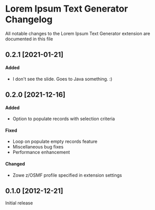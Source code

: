 # Lorem Ipsum Text Generator Changelog

All notable changes to the Lorem Ipsum Text Generator extension are documented in this file

## 0.2.1 [2021-01-21]

#### Added
* I don't see the slide. Goes to Java something. :)

## 0.2.0 [2021-12-16]

#### Added
* Option to populate records with selection criteria

#### Fixed
* Loop on populate empty records feature
* Miscellaneous bug fixes
* Performance enhancement

#### Changed
* Zowe z/OSMF profile specified in extension settings

## 0.1.0 [2012-12-21]

Initial release
